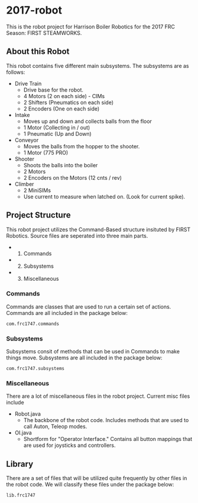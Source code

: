 # 2017-robot

This is the robot project for Harrison Boiler Robotics for the 2017 FRC Season: FIRST STEAMWORKS.

## About this Robot

This robot contains five different main subsystems. The subsystems are as follows:
- Drive Train
  - Drive base for the robot. 
  - 4 Motors (2 on each side) - CIMs
  - 2 Shifters (Pneumatics on each side)
  - 2 Encoders (One on each side)
- Intake
  - Moves up and down and collects balls from the floor
  - 1 Motor (Collecting in / out)
  - 1 Pneumatic (Up and Down)
- Conveyor  
  - Moves the balls from the hopper to the shooter.
  - 1 Motor (775 PRO)
- Shooter
  - Shoots the balls into the boiler
  - 2 Motors
  - 2 Encoders on the Motors (12 cnts / rev)
- Climber
  - 2 MiniSIMs
  - Use current to measure when latched on. (Look for current spike).
  
## Project Structure

This robot project utilizes the Command-Based structure insituted by FIRST Robotics. Source files are seperated into three main parts. 
- 1. Commands
- 2. Subsystems
- 3. Miscellaneous

### Commands

Commands are classes that are used to run a certain set of actions. Commands are all included in the package below:

    com.frc1747.commands
    

### Subsystems

Subsystems consit of methods that can be used in Commands to make things move. Subsystems are all included in the package below:

    com.frc1747.subsystems

### Miscellaneous

There are a lot of miscellaneous files in the robot project. Current misc files include
- Robot.java
  - The backbone of the robot code. Includes methods that are used to call Auton, Teleop modes.
- OI.java
  - Shortform for "Operator Interface." Contains all button mappings that are used for joysticks and controllers.
  
## Library

There are a set of files that will be utilized quite frequently by other files in the robot code. We will classify these files under the package below:

    lib.frc1747
    

